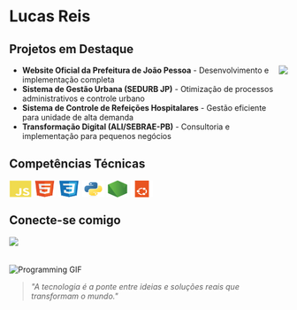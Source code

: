 # Lucas Reis 
## Projetos em Destaque

<img align="right" height="200" src="https://github.com/ReisLucasF/LucasReis/blob/main/eu-e-salomao.png">

- **Website Oficial da Prefeitura de João Pessoa** - Desenvolvimento e implementação completa
- **Sistema de Gestão Urbana (SEDURB JP)** - Otimização de processos administrativos e controle urbano
- **Sistema de Controle de Refeições Hospitalares** - Gestão eficiente para unidade de alta demanda
- **Transformação Digital (ALI/SEBRAE-PB)** - Consultoria e implementação para pequenos negócios

## Competências Técnicas

<div style="display: inline_block">
  <img align="center" height="30" width="40" src="https://raw.githubusercontent.com/devicons/devicon/master/icons/javascript/javascript-plain.svg">
  <img align="center" height="30" width="40" src="https://raw.githubusercontent.com/devicons/devicon/master/icons/html5/html5-original.svg">
  <img align="center" height="30" width="40" src="https://raw.githubusercontent.com/devicons/devicon/master/icons/css3/css3-original.svg">
  <img align="center" height="30" width="40" src="https://raw.githubusercontent.com/devicons/devicon/master/icons/python/python-original.svg">
  <img align="center" height="30" width="40" src="https://raw.githubusercontent.com/devicons/devicon/master/icons/nodejs/nodejs-original.svg">
  <img align="center" height="30" width="40" src="https://raw.githubusercontent.com/devicons/devicon/master/icons/ubuntu/ubuntu-original.svg">
</div>

## Conecte-se comigo

<div> 
  <a href="https://www.linkedin.com/in/lucasreisf/" target="_blank"><img src="https://img.shields.io/badge/LinkedIn-0077B5?style=for-the-badge&logo=linkedin&logoColor=white" target="_blank"></a> 
</div>

<br>

![Programming GIF](https://media.giphy.com/media/ZVik7pBtu9dNS/giphy.gif)

> *"A tecnologia é a ponte entre ideias e soluções reais que transformam o mundo."*
